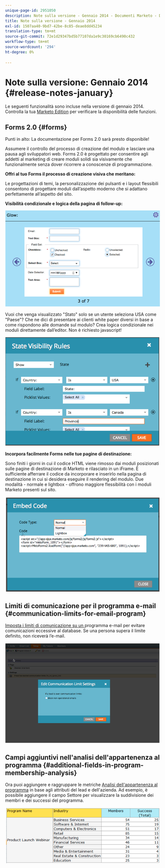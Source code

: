 ```yaml
---
unique-page-id: 2951050
description: Note sulla versione - Gennaio 2014 - Documenti Marketo - Documentazione del prodotto
title: Note sulla versione - Gennaio 2014
exl-id: 1507aa40-9bd7-42be-8c85-deae8dd45234
translation-type: tm+mt
source-git-commit: 72e1d29347bd5b77107da1e9c30169cb6490c432
workflow-type: tm+mt
source-wordcount: '294'
ht-degree: 0%

---
```


# Note sulla versione: Gennaio 2014 {#release-notes-january}

Le seguenti funzionalità sono incluse nella versione di gennaio 2014. Controlla la tua [Marketo Edition](https://www.marketo.com/pricing/) per verificare la disponibilità delle funzioni.

## Forms 2.0 {#forms}

Punti in alto: La documentazione per Forms 2.0 sarà presto disponibile!

Assumere il controllo del processo di creazione del modulo e lasciare una pausa agli sviluppatori web. Forms 2.0 è progettato per consentire agli addetti al marketing di creare moduli solidi sia visivamente che funzionalmente senza dover ricorrere a conoscenze di programmazione.

**Offri al tuo Forms il processo di creazione visiva che meritano:**

Le progettazioni di temi, la personalizzazione dei pulsanti e i layout flessibili consentono di progettare moduli dall’aspetto moderno che si adattano perfettamente all’aspetto del sito.

**Visibilità condizionale e logica della pagina di follow-up:**

![](assets/image2014-9-22-10-3a30-3a52.png)

Vuoi che venga visualizzato &quot;Stato&quot; solo se un utente seleziona USA come &quot;Paese&quot;? Che ne dici di presentare ai clienti white paper diversi in base a come rispondono alle domande sul modulo? Crea logica condizionale nei moduli direttamente dall’editor. Non è richiesto javascript!

![](assets/image2014-9-22-10-3a31-3a54.png)

**Incorpora facilmente Forms nelle tue pagine di destinazione:**

Sono finiti i giorni in cui il codice HTML viene rimosso dai moduli posizionati sulle pagine di destinazione di Marketo e rilasciato in un iFrame. È sufficiente afferrare il codice da incorporare e inserirlo nella pagina di destinazione in cui si desidera eseguire il rendering del modulo. Due modalità - normale e lightbox - offrono maggiore flessibilità con i moduli Marketo presenti sul sito.

![](assets/image2014-9-22-10-3a38-3a2.png)

## Limiti di comunicazione per il programma e-mail {#communication-limits-for-email-program}

[Imposta i limiti di comunicazione su un ](/help/marketo/product-docs/email-marketing/email-programs/email-program-actions/enable-disable-communication-limits-in-an-email-program.md) programma e-mail per evitare comunicazioni eccessive al database. Se una persona supera il limite definito, non riceverà l’e-mail.

![](assets/image2014-9-22-10-3a38-3a31.png)

## Campi aggiuntivi nell&#39;analisi dell&#39;appartenenza al programma {#additional-fields-in-program-membership-analysis}

Ora puoi aggiungere e raggruppare le metriche [Analisi dell&#39;appartenenza al programma](/help/marketo/product-docs/reporting/revenue-cycle-analytics/program-analytics/build-a-program-membership-analysis-report-that-lists-leads.md) in base agli attributi del lead e dell&#39;azienda. Ad esempio, è possibile aggiungere il campo Settore per visualizzare la suddivisione dei membri e dei successi del programma.

![](assets/image2014-9-22-10-3a39-3a1.png)
